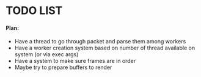 # TODO LIST
#### Plan:
* Have a thread to go through packet and parse them among workers
* Have a worker creation system based on number of thread available on system (or via exec args)
* Have a system to make sure frames are in order
* Maybe try to prepare buffers to render
